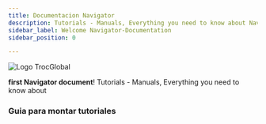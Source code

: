 ```yaml
---
title: Documentacion Navigator
description: Tutorials - Manuals, Everything you need to know about Navigator-Dataintegrator.
sidebar_label: Welcome Navigator-Documentation
sidebar_position: 0

---
```


![Logo TrocGlobal](https://sso.trocglobal.com/adfs/portal/logo/logo.png?id=63B37940EF01BE8EEFB7D7DF159C55CDF681E958A8DFF9A4A146AB8B3DB50389) 


 **first Navigator document**! Tutorials - Manuals, Everything you need to know about 

### Guia para montar tutoriales

